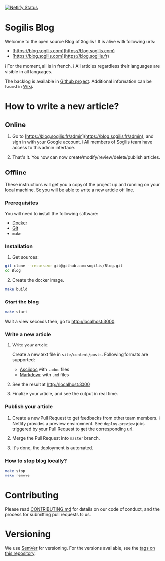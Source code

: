 [![Netlify Status](https://api.netlify.com/api/v1/badges/be2fba7f-a8a8-44de-b957-efc6901dba61/deploy-status)](https://app.netlify.com/sites/wizardly-roentgen-e7f07e/deploys)

# Sogilis Blog

Welcome to the open source Blog of Sogilis !
It is alive with following urls:

- [https://blog.sogilis.com](https://blog.sogilis.com)
- [https://blog.sogilis.com](https://blog.sogilis.fr)

:information_source: For the moment, all is in french.
:information_source: All articles regardless their languages are visible in all languages.

The backlog is available in [Github project](https://github.com/orgs/sogilis/projects/3).
Additional information can be found in [Wiki](https://github.com/sogilis/Blog/wiki).

# How to write a new article?

## Online

1. Go to [https://blog.sogilis.fr/admin](https://blog.sogilis.fr/admin), and sign in with your Google account.
:information_source: All members of Sogilis team have access to this admin interface.

2. That's it. You now can now create/modify/review/delete/publish articles.

## Offline

These instructions will get you a copy of the project up and running on your local machine.
So you will be able to write a new article off line.

### Prerequisites

You will need to install the following software:

* [Docker](https://www.docker.com)
* [Git](https://git-scm.com)
* `make`

### Installation

1. Get sources:
```bash
git clone --recursive git@github.com:sogilis/Blog.git
cd Blog
```

2. Create the docker image.
```bash
make build
```

### Start the blog

```Bash
make start
```

Wait a view seconds then, go to [http://localhost:3000](http://localhost:3000).

### Write a new article

1. Write your article:

   Create a new text file in `site/content/posts`.
   Following formats are supported:
      - [Asciidoc](https://asciidoctor.org) with `.adoc` files
      - [Markdown](https://en.wikipedia.org/wiki/Markdown) with `.md` files

2. See the result at [http://localhost:3000](http://localhost:3000)

3. Finalize your article, and see the output in real time.

### Publish your article

1. Create a new Pull Request to get feedbacks from other team members.
:information_source: Netlify provides a preview environment. See `deploy-preview` jobs triggered by your Pull Request to get the corresponding url.

5. Merge the Pull Request into `master` branch.

6. It's done, the deployment is automated.

### How to stop blog locally?

```Bash
make stop
make remove
```

# Contributing

Please read [CONTRIBUTING.md]() for details on our code of conduct, and the process for submitting pull requests to us.

# Versioning

We use [SemVer](http://semver.org/) for versioning. For the versions available, see the [tags on this repository](https://github.com/sogilis/Blog/tags).
